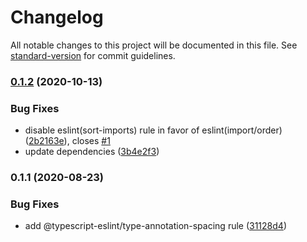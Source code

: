 # Changelog

All notable changes to this project will be documented in this file. See [standard-version](https://github.com/conventional-changelog/standard-version) for commit guidelines.

### [0.1.2](https://github.com/partkit/eslint-config/compare/v0.1.1...v0.1.2) (2020-10-13)


### Bug Fixes

* disable eslint(sort-imports) rule in favor of eslint(import/order) ([2b2163e](https://github.com/partkit/eslint-config/commit/2b2163e648835516cdf440e1274e8228af38b312)), closes [#1](https://github.com/partkit/eslint-config/issues/1)
* update dependencies ([3b4e2f3](https://github.com/partkit/eslint-config/commit/3b4e2f3f4eab0a46cdc8de816873e918e873a6e8))

### 0.1.1 (2020-08-23)


### Bug Fixes

* add @typescript-eslint/type-annotation-spacing rule ([31128d4](https://github.com/partkit/eslint-config/commit/31128d42e74fc279ed55b194660efa8d84e346df))
